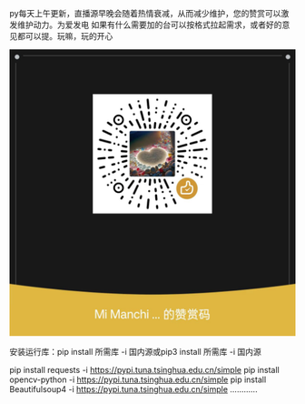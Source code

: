 
py每天上午更新，直播源早晚会随着热情衰减，从而减少维护，您的赞赏可以激发维护动力。为爱发电
如果有什么需要加的台可以按格式拉起需求，或者好的意见都可以提。玩嘛，玩的开心

![图片说明](example.png)

安装运行库：pip install 所需库 -i 国内源或pip3 install 所需库 -i 国内源

pip install requests -i https://pypi.tuna.tsinghua.edu.cn/simple
pip install opencv-python -i https://pypi.tuna.tsinghua.edu.cn/simple
pip install Beautifulsoup4 -i https://pypi.tuna.tsinghua.edu.cn/simple
............

